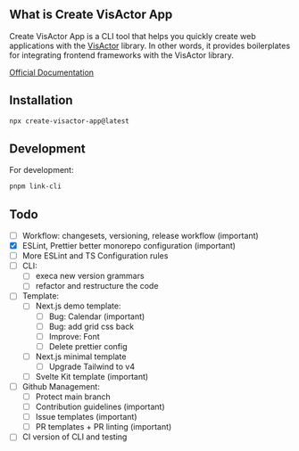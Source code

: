 ## What is Create VisActor App

Create VisActor App is a CLI tool that helps you quickly create web applications with the [VisActor](https://visactor.io) library. In other words, it provides boilerplates for integrating frontend frameworks with the VisActor library.

[Official Documentation](https://cva.mengxi.work/docs)

## Installation

```bash
npx create-visactor-app@latest
```

## Development

For development:

```bash
pnpm link-cli
```

## Todo

- [ ] Workflow: changesets, versioning, release workflow (important)
- [x] ESLint, Prettier better monorepo configuration (important)
- [ ] More ESLint and TS Configuration rules
- [ ] CLI:
  - [ ] execa new version grammars
  - [ ] refactor and restructure the code
- [ ] Template:
  - [ ] Next.js demo template:
    - [ ] Bug: Calendar (important)
    - [ ] Bug: add grid css back
    - [ ] Improve: Font
    - [ ] Delete prettier config
  - [ ] Next.js minimal template
    - [ ] Upgrade Tailwind to v4
  - [ ] Svelte Kit template (important)
- [ ] Github Management:
  - [ ] Protect main branch
  - [ ] Contribution guidelines (important)
  - [ ] Issue templates (important)
  - [ ] PR templates + PR linting (important)
- [ ] CI version of CLI and testing
